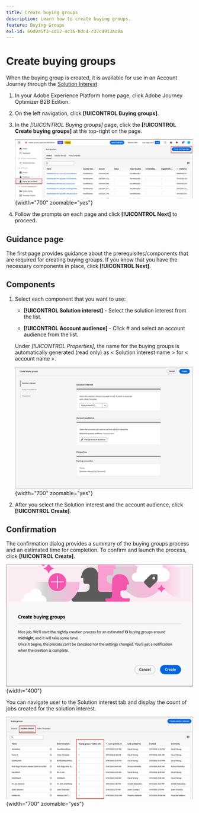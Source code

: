 ```yaml
---
title: Create buying groups
description: Learn how to create buying groups.
feature: Buying Groups
exl-id: 60d0a5f3-cd12-4c36-bdc4-c37c4913ac0a
---
```


# Create buying groups

When the buying group is created, it is available for use in an Account Journey through the [Solution Interest](./solution-interests.md).

1. In your Adobe Experience Platform home page, click Adobe Journey Optimizer B2B Edition.

1. On the left navigation, click **[!UICONTROL Buying groups]**.

1. In the _[!UICONTROL Buying groups]_ page, click the **[!UICONTROL Create buying groups]** at the top-right on the page.

   ![Click Create buying groups](./assets/buying-groups-create.png){width="700" zoomable="yes"}

1. Follow the prompts on each page and click **[!UICONTROL Next]** to proceed.

## Guidance page

The first page provides guidance about the prerequisites/components that are required for creating buying groups. If you know that you have the necessary components in place, click **[!UICONTROL Next]**.

## Components

1. Select each component that you want to use:

   * **[!UICONTROL Solution interest]** - Select the solution interest from the list.

   * **[!UICONTROL Account audience]** - Click # and select an account audience from the list.

   Under _[!UICONTROL Properties]_, the name for the buying groups is automatically generated (read only) as < Solution interest name > for < account name >.

   ![Click Create buying groups](./assets/buying-groups-create-components.png){width="700" zoomable="yes"}

1. After you select the Solution interest and the account audience, click **[!UICONTROL Create]**.

## Confirmation

The confirmation dialog provides a summary of the buying groups process and an estimated time for completion. To confirm and launch the process, click **[!UICONTROL Create]**.

![Create buying groups confirmation dialog](./assets/buying-groups-create-confirm.png){width="400"}

You can navigate user to the Solution interest tab and display the count of jobs created for the solution interest.

![Click Create buying groups](./assets/solution-interest-buying-group-jobs.png){width="700" zoomable="yes"}

<!-- Other buying group activities:

Member of buying group.
Assign a member of the buying group.
Remove a member of the buying group. -->

